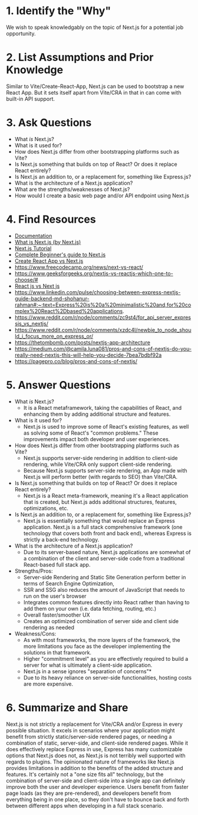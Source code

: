 # 1. Identify the "Why"
We wish to speak knowledgably on the topic of Next.js for a potential job opportunity.

# 2. List Assumptions and Prior Knowledge
Similar to Vite/Create-React-App, Next.js can be used to bootstrap a new React App. But it sets itself apart from Vite/CRA in that in can come with built-in API support.

# 3. Ask Questions
- What *is* Next.js?
- What is it used for?
- How does Next.js differ from other bootstrapping platforms such as Vite?
- Is Next.js something that builds on top of React? Or does it replace React entirely?
- Is Next.js an addition to, or a replacement for, something like Express.js?
- What is the architecture of a Next.js application?
- What are the strengths/weaknesses of Next.js?
- How would I create a basic web page and/or API endpoint using Next.js

# 4. Find Resources
- [Documentation](https://nextjs.org/docs)
- [What is Next.js (by Next.js)](https://nextjs.org/learn/foundations/about-nextjs/what-is-nextjs)
- [Next.js Tutorial](https://www.youtube.com/watch?v=A63UxsQsEbU)
- [Complete Beginner's guide to Next.js](https://welearncode.com/beginners-guide-nextjs/)
- [Create React App vs Next.js](https://blog.logrocket.com/create-react-app-vs-next-js-performance-differences/)
- https://www.freecodecamp.org/news/next-vs-react/
- https://www.geeksforgeeks.org/nextjs-vs-reactjs-which-one-to-choose/#
- [React js vs Next js](https://www.youtube.com/watch?v=FrLtFFdONtw)
- https://www.linkedin.com/pulse/choosing-between-express-nextjs-guide-backend-md-shohanur-rahman#:~:text=Express%20is%20a%20minimalistic%20and,for%20complex%20React%2Dbased%20applications.
- https://www.reddit.com/r/node/comments/zc9st4/for_api_server_expressjs_vs_nextjs/
- https://www.reddit.com/r/node/comments/xzdc4l/newbie_to_node_should_i_focus_more_on_express_or/
- https://thetombomb.com/posts/nextjs-app-architecture
- https://medium.com/@camila.luna081/pros-and-cons-of-nextjs-do-you-really-need-nextjs-this-will-help-you-decide-7bea7bdbf92a
- https://pagepro.co/blog/pros-and-cons-of-nextjs/

# 5. Answer Questions
- What *is* Next.js?
  - It is a React metaframework, taking the capabilities of React, and enhancing them by adding additional structure and features.
- What is it used for?
  - Next.js is used to improve some of React's existing features, as well as solving some of React's "common problems." These improvements impact both developer and user experiences.
- How does Next.js differ from other bootstrapping platforms such as Vite?
  - Next.js supports server-side rendering in addition to client-side rendering, while Vite/CRA only support client-side rendering. 
  - Because Next.js supports server-side rendering, an App made with Next.js will perform better (with regards to SEO) than Vite/CRA.
- Is Next.js something that builds on top of React? Or does it replace React entirely?
  - Next.js is a React meta-framework, meaning it's a React application that is created, but Next.js adds additional structures, features, optimizations, etc.
- Is Next.js an addition to, or a replacement for, something like Express.js?
  - Next.js is essentially something that would replace an Express application. Next.js is a full stack comprehensive framework (one technology that covers both front and back end), whereas Express is strictly a back-end technology. 
- What is the architecture of a Next.js application?
  - Due to its server-based nature, Next.js applications are somewhat of a combination of the client and server-side code from a traditional React-based full stack app.
- Strengths/Pros:
  - Server-side Rendering and Static Site Generation perform better in terms of Search Engine Optimization, 
  - SSR and SSG also reduces the amount of JavaScript that needs to run on the user's browser
  - Integrates common features directly into React rather than having to add them on your own (i.e. data fetching, routing, etc.)
  - Overall faster/smoother UX
  - Creates an optimized combination of server side and client side rendering as needed
- Weakness/Cons:
  - As with most frameworks, the more layers of the framework, the more limitations you face as the developer implementing the solutions in that framework. 
  - Higher "commitment level" as you are effectively required to build a server for what is ultimately a client-side application. 
  - Next.js in a sense ignores "separation of concerns"*
  - Due to its heavy reliance on server-side functionalities, hosting costs are more expensive.

# 6. Summarize and Share
Next.js is not strictly a replacement for Vite/CRA and/or Express in every possible situation. It excels in scenarios where your application might benefit from strictly static/server-side rendered pages, or needing a combination of static, server-side, and client-side rendered pages. While it does effectively replace Express in use, Express has many customizable options that Next.js does not, as Next.js is not terribly well supported with regards to plugins. The opinionated nature of frameworks like Next.js provides limitations in addition to the benefits of the added structure and features. It's certainly not a "one size fits all" technology, but the combination of server-side and client-side into a single app can definitely improve both the user and developer experience. Users benefit from faster page loads (as they are pre-rendered), and developers benefit from everything being in one place, so they don't have to bounce back and forth between different apps when developing in a full stack scenario. 
